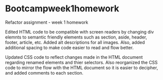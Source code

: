 # Bootcampweek1homework
Refactor assignment - week 1 homework

Edited HTML code to be compatible with screen readers by changing div elemnts to semantic friendly elements such as section, aside, header, footer, article, etc. Added alt descriptions for all images. Also, added additional spacing to make code easier to read and flow better.

Updated CSS code to reflect changes made in the HTML document regarding renamed elements and thier selectors. Also reorganized the CSS code to mirror the flow with the HTML document so it is easier to decipher, and added comments to each section.
